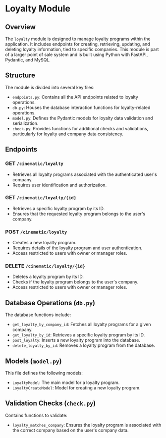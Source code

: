 # Loyalty Module

## Overview

The `loyalty` module is designed to manage loyalty programs within the application. It includes endpoints for creating, retrieving, updating, and deleting loyalty information, tied to specific companies. This module is part of a larger point of sale system and is built using Python with FastAPI, Pydantic, and MySQL.

## Structure

The module is divided into several key files:

- `endpoints.py`: Contains all the API endpoints related to loyalty operations.
- `db.py`: Houses the database interaction functions for loyalty-related operations.
- `model.py`: Defines the Pydantic models for loyalty data validation and serialization.
- `check.py`: Provides functions for additional checks and validations, particularly for loyalty and company data consistency.

## Endpoints

### GET `/cinematic/loyalty`
- Retrieves all loyalty programs associated with the authenticated user's company.
- Requires user identification and authorization.

### GET `/cinematic/loyalty/{id}`
- Retrieves a specific loyalty program by its ID.
- Ensures that the requested loyalty program belongs to the user's company.

### POST `/cinematic/loyalty`
- Creates a new loyalty program.
- Requires details of the loyalty program and user authentication.
- Access restricted to users with owner or manager roles.

### DELETE `/cinematic/loyalty/{id}`
- Deletes a loyalty program by its ID.
- Checks if the loyalty program belongs to the user's company.
- Access restricted to users with owner or manager roles.

## Database Operations (`db.py`)

The database functions include:

- `get_loyalty_by_company_id`: Fetches all loyalty programs for a given company.
- `get_loyalty_by_id`: Retrieves a specific loyalty program by its ID.
- `post_loyalty`: Inserts a new loyalty program into the database.
- `delete_loyalty_by_id`: Removes a loyalty program from the database.

## Models (`model.py`)

This file defines the following models:

- `LoyaltyModel`: The main model for a loyalty program.
- `LoyaltyCreateModel`: Model for creating a new loyalty program.

## Validation Checks (`check.py`)

Contains functions to validate:

- `loyalty_matches_company`: Ensures the loyalty program is associated with the correct company based on the user's company data.
